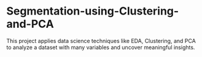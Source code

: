 # Segmentation-using-Clustering-and-PCA
This project applies data science techniques like EDA, Clustering, and PCA to analyze a dataset with many variables and uncover meaningful insights.

